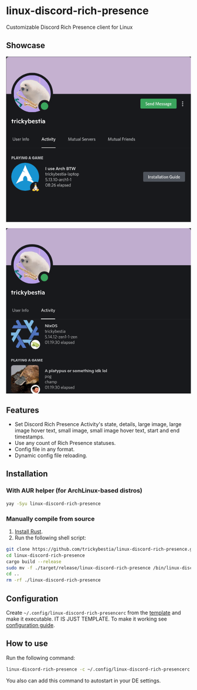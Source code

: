 # linux-discord-rich-presence

Customizable Discord Rich Presence client for Linux

## Showcase

![Showcase 1](./doc/images/showcase_1.png)

![Showcase 2](./doc/images/showcase_2.png)

## Features

* Set Discord Rich Presence Activity's state, details, large image, large image hover text, small image, small image hover text, start and end timestamps.
* Use any count of Rich Presence statuses.
* Config file in any format.
* Dynamic config file reloading.

## Installation

### With AUR helper (for ArchLinux-based distros)

```sh
yay -Syu linux-discord-rich-presence
```

### Manually compile from source

1. [Install Rust](https://rustup.rs/).
2. Run the following shell script:

```sh
git clone https://github.com/trickybestia/linux-discord-rich-presence.git
cd linux-discord-rich-presence
cargo build --release
sudo mv -f ./target/release/linux-discord-rich-presence /bin/linux-discord-rich-presence
cd ..
rm -rf ./linux-discord-rich-presence
```

## Configuration

Create `~/.config/linux-discord-rich-presencerc` from the [template](./doc/configs/all-in-one.py) and make it executable. IT IS JUST TEMPLATE. To make it working see [configuration guide](./doc/configuration.md).

## How to use

Run the following command:

```sh
linux-discord-rich-presence -c ~/.config/linux-discord-rich-presencerc
```

You also can add this command to autostart in your DE settings.
